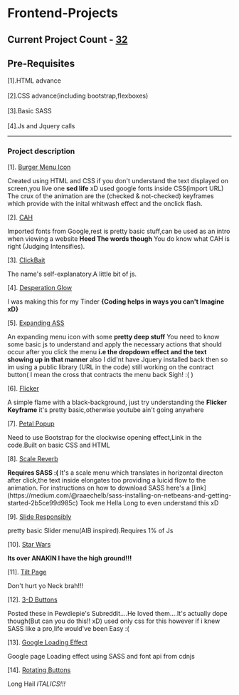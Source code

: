 # Frontend-Projects

## Current Project Count - [32](https://github.com/KnifeParty12/Frontend-Projects)

## Pre-Requisites
[1].HTML advance<br><br>
[2].CSS advance(including bootstrap,flexboxes)<br><br>
[3].Basic SASS<br><br>
[4].Js and Jquery calls<br>

------------------------------------------------
### Project description
[1]. [Burger Menu Icon](https://github.com/KnifeParty12/Frontend-Projects/tree/master/Burger%20Menu)
<p> Created using HTML and CSS if you don't understand the text displayed on screen,you live one <b>sed life</b> xD 
used google fonts inside CSS(import URL) The crux of the animation are the (checked & not-checked) keyframes which provide with the inital whitwash effect and
the onclick flash.</p>

[2]. [CAH](https://github.com/KnifeParty12/Frontend-Projects/tree/master/CAH)
<p>Imported fonts from Google,rest is pretty basic stuff,can be used as an intro when viewing a website <b>Heed The words though</b>
You do know what CAH is right (Judging Intensifies). </p>

[3]. [ClickBait](https://github.com/KnifeParty12/Frontend-Projects/tree/master/Clickbait)
<p>The name's self-explanatory.A little bit of js.</p>

[4]. [Desperation Glow](https://github.com/KnifeParty12/Frontend-Projects/tree/master/Desperation%20Glow)
<p>I was making this for my Tinder <b>{Coding helps in ways you can't Imagine xD} </b></p>

[5]. [Expanding ASS](https://github.com/KnifeParty12/Frontend-Projects/tree/master/Expanding%20ASS)
<p> An expanding menu icon with some <b>pretty deep stuff</b> You need to know some basic js to understand and apply the necessary actions
that should occur after you click the menu <b>i.e the dropdown effect and the text showing up in that manner</b> also I did'nt have Jquery installed back then so im using
a public library (URL in the code) still working on the contract button( I mean the cross that contracts the menu back Sigh! :( ) </p>

[6]. [Flicker](https://github.com/KnifeParty12/Frontend-Projects/tree/master/Flicker)
<p> A simple flame with a black-background, just try understanding the <b>Flicker Keyframe</b> it's pretty basic,otherwise youtube ain't going anywhere
</p>

[7]. [Petal Popup](https://github.com/KnifeParty12/Frontend-Projects/tree/master/Petal%20Popup)
<p> Need to use Bootstrap for the clockwise opening effect,Link in the code.Built on basic CSS and HTML</p>

[8]. [Scale Reverb](https://github.com/KnifeParty12/Frontend-Projects/tree/master/Scale%20Reverb)
<p> <b>Requires SASS :( </b> It's a scale menu which translates in horizontal directon after click,the text inside elongates too providing a luicid flow to the
animation. For instructions on how to download SASS here's a [link](https://medium.com/@raaechelb/sass-installing-on-netbeans-and-getting-started-2b5ce99d985c)
Took me Hella Long to even understand this xD </p>

[9]. [Slide Responsibly](https://github.com/KnifeParty12/Frontend-Projects/tree/master/Slide%20Responsibly)
<p> pretty basic Slider menu(AIB inspired).Requires 1% of Js</p>

[10]. [Star Wars](https://github.com/KnifeParty12/Frontend-Projects/tree/master/Star%20Wars)
<p> <b>Its over ANAKIN I have the high ground!!!</b></p>

[11]. [Tilt Page](https://github.com/KnifeParty12/Frontend-Projects/tree/master/Tilt%20Page)
<p> Don't hurt yo Neck brah!!!</p>

[12]. [3-D Buttons](https://github.com/KnifeParty12/Frontend-Projects/tree/master/3D-Buttons)
<p>Posted these in Pewdiepie's Subreddit....He loved them....It's actually dope though(But can you do this!! xD)
used only css for this however if i knew SASS like a pro,life would've been Easy :( </p>

[13]. [Google Loading Effect](https://github.com/KnifeParty12/Frontend-Projects/tree/master/Google%20Loading%20Effect)
<p>Google page Loading effect using SASS and font api from cdnjs </p>

[14]. [Rotating Buttons](https://github.com/KnifeParty12/Frontend-Projects/tree/master/Rotating%20Buttons)
<p> Long Hail <i>ITALICS!!!</i> </p>

